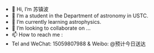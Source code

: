- 👋 Hi, I’m 苏镇波
- 👀 I’m a student in the Department of astronomy in USTC.
- 🌱 I’m currently learning astrophysics.
- 💞️ I’m looking to collaborate on ...
- 📫 How to reach me : 
- Tel and WeChat: 15059807988 & Weibo: @预计今日送达

<!---
wssuzb/wssuzb is a ✨ special ✨ repository because its `README.md` (this file) appears on your GitHub profile.
You can click the Preview link to take a look at your changes.
--->
